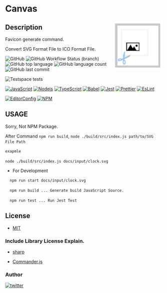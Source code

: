 # Canvas

<img src="docs/assets/logo.png" width="160" height="160" alt="logo" align="right">

## Description

Favicon generate command.

Convert SVG Format File to ICO Format File.

![GitHub](https://img.shields.io/github/license/onesword0618/canvas?style=plastic)
![GitHub Workflow Status (branch)](https://img.shields.io/github/workflow/status/onesword0618/canvas/Node.js%20CI/main?style=plastic)
![GitHub top language](https://img.shields.io/github/languages/top/onesword0618/canvas?style=plastic)
![GitHub language count](https://img.shields.io/github/languages/count/onesword0618/canvas?style=plastic)
![GitHub last commit](https://img.shields.io/github/last-commit/onesword0618/canvas?style=plastic)

![Testspace tests](https://img.shields.io/testspace/passed/onesword0618/onesword0618:canvas/149329)

[![JavaScript](https://img.shields.io/badge/JavaScript-333333?logo=javascript&logoColor=F7DF1E)](https://www.ecma-international.org/)
[![Nodejs](https://img.shields.io/badge/Node.js-333333?logo=node.js&logoColor=43853D)](https://nodejs.org/en/about/)
[![TypeScript](https://img.shields.io/badge/TypeScript-ffffff?logo=typescript&logoColor=3178C6)](https://www.typescriptlang.org/)
[![Babel](https://img.shields.io/badge/Babel-333333?logo=babel&logoColor=F9DC3E)](https://babeljs.io/)
[![Jest](https://jestjs.io/img/jest-badge.svg)](https://github.com/facebook/jest?style=plastic)
[![Prettier](https://img.shields.io/badge/Prettier-333333?logo=prettier&logoColor=F7B93E)](https://github.com/prettier/prettier)
[![EsLint](https://img.shields.io/badge/ESLint-333333?logo=eslint&logoColor=4B32C3)](https://github.com/eslint/eslint) 

[![EditorConfig](https://img.shields.io/badge/EditorConfig-333333?logo=editorconfig&logoColor=FEFEFE)](https://editorconfig.org/)
[![NPM](https://img.shields.io/badge/npm-333333?logo=npm&logoColor=CB3837)](https://docs.npmjs.com/about-npm)

## USAGE

Sorry, Not NPM Package.

After Command `npm run build`,  `node ./build/src/index.js path/to/SVG File Path`

```
exapmle

node ./build/src/index.js docs/input/clock.svg
```

- For Development

```
  npm run start docs/input/clock.svg

  npm run build ... Generate build JavaScript Source.

  npm run test ... Run Jest Test
```
## License

- [MIT](./LICENSE)

### Include Library License Explain.

- [sharp](https://github.com/lovell/sharp/blob/master/LICENSE)

- [Commander.js](https://github.com/tj/commander.js/blob/master/LICENSE)

### Author

[![twitter](https://img.shields.io/badge/twitter-ffffff?style=plastic&logo=twitter&logoColor=1DA1F2)](https://twitter.com/onesword0618)